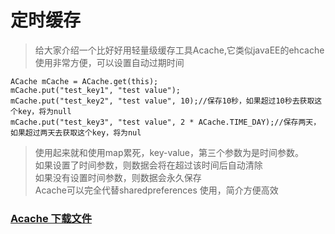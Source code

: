 # 定时缓存
> 给大家介绍一个比好好用轻量级缓存工具Acache,它类似javaEE的ehcache使用非常方便，可以设置自动过期时间


```
ACache mCache = ACache.get(this);
mCache.put("test_key1", "test value");
mCache.put("test_key2", "test value", 10);//保存10秒，如果超过10秒去获取这个key，将为null
mCache.put("test_key3", "test value", 2 * ACache.TIME_DAY);//保存两天，如果超过两天去获取这个key，将为nul
```

> 使用起来就和使用map累死，key-value，第三个参数为是时间参数。  
> 如果设置了时间参数，则数据会将在超过该时间后自动清除  
> 如果没有设置时间参数，则数据会永久保存  
> Acache可以完全代替sharedpreferences 使用，简介方便高效

### [Acache 下载文件](../utils/ACache.java)
